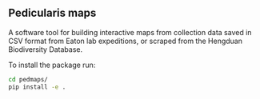 

## Pedicularis maps

A software tool for building interactive maps from collection data 
saved in CSV format from Eaton lab expeditions, or scraped from the
Hengduan Biodiversity Database. 


To install the package run:
```bash
cd pedmaps/
pip install -e .
```

